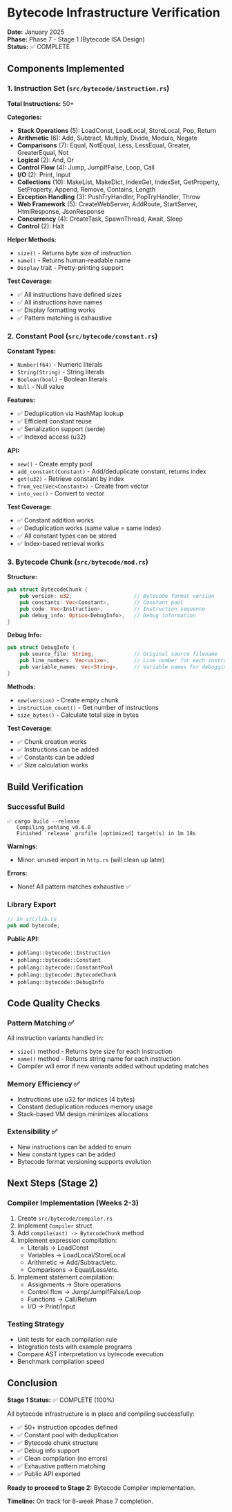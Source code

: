# Bytecode Infrastructure Verification

**Date:** January 2025  
**Phase:** Phase 7 - Stage 1 (Bytecode ISA Design)  
**Status:** ✅ COMPLETE

## Components Implemented

### 1. Instruction Set (`src/bytecode/instruction.rs`)

**Total Instructions:** 50+

**Categories:**

- **Stack Operations** (5): LoadConst, LoadLocal, StoreLocal, Pop, Return
- **Arithmetic** (6): Add, Subtract, Multiply, Divide, Modulo, Negate
- **Comparisons** (7): Equal, NotEqual, Less, LessEqual, Greater, GreaterEqual, Not
- **Logical** (2): And, Or
- **Control Flow** (4): Jump, JumpIfFalse, Loop, Call
- **I/O** (2): Print, Input
- **Collections** (10): MakeList, MakeDict, IndexGet, IndexSet, GetProperty, SetProperty, Append, Remove, Contains, Length
- **Exception Handling** (3): PushTryHandler, PopTryHandler, Throw
- **Web Framework** (5): CreateWebServer, AddRoute, StartServer, HtmlResponse, JsonResponse
- **Concurrency** (4): CreateTask, SpawnThread, Await, Sleep
- **Control** (2): Halt

**Helper Methods:**
- `size()` - Returns byte size of instruction
- `name()` - Returns human-readable name
- `Display` trait - Pretty-printing support

**Test Coverage:**
- ✅ All instructions have defined sizes
- ✅ All instructions have names
- ✅ Display formatting works
- ✅ Pattern matching is exhaustive

### 2. Constant Pool (`src/bytecode/constant.rs`)

**Constant Types:**
- `Number(f64)` - Numeric literals
- `String(String)` - String literals
- `Boolean(bool)` - Boolean literals
- `Null` - Null value

**Features:**
- ✅ Deduplication via HashMap lookup
- ✅ Efficient constant reuse
- ✅ Serialization support (serde)
- ✅ Indexed access (u32)

**API:**
- `new()` - Create empty pool
- `add_constant(Constant)` - Add/deduplicate constant, returns index
- `get(u32)` - Retrieve constant by index
- `from_vec(Vec<Constant>)` - Create from vector
- `into_vec()` - Convert to vector

**Test Coverage:**
- ✅ Constant addition works
- ✅ Deduplication works (same value = same index)
- ✅ All constant types can be stored
- ✅ Index-based retrieval works

### 3. Bytecode Chunk (`src/bytecode/mod.rs`)

**Structure:**
```rust
pub struct BytecodeChunk {
    pub version: u32,                    // Bytecode format version
    pub constants: Vec<Constant>,        // Constant pool
    pub code: Vec<Instruction>,          // Instruction sequence
    pub debug_info: Option<DebugInfo>,   // Debug information
}
```

**Debug Info:**
```rust
pub struct DebugInfo {
    pub source_file: String,             // Original source filename
    pub line_numbers: Vec<usize>,        // Line number for each instruction
    pub variable_names: Vec<String>,     // Variable names for debugging
}
```

**Methods:**
- `new(version)` - Create empty chunk
- `instruction_count()` - Get number of instructions
- `size_bytes()` - Calculate total size in bytes

**Test Coverage:**
- ✅ Chunk creation works
- ✅ Instructions can be added
- ✅ Constants can be added
- ✅ Size calculation works

## Build Verification

### Successful Build
```
✅ cargo build --release
   Compiling pohlang v0.6.0
   Finished `release` profile [optimized] target(s) in 1m 18s
```

**Warnings:**
- Minor: unused import in `http.rs` (will clean up later)

**Errors:**
- None! All pattern matches exhaustive ✅

### Library Export
```rust
// In src/lib.rs
pub mod bytecode;
```

**Public API:**
- `pohlang::bytecode::Instruction`
- `pohlang::bytecode::Constant`
- `pohlang::bytecode::ConstantPool`
- `pohlang::bytecode::BytecodeChunk`
- `pohlang::bytecode::DebugInfo`

## Code Quality Checks

### Pattern Matching ✅
All instruction variants handled in:
- `size()` method - Returns byte size for each instruction
- `name()` method - Returns string name for each instruction
- Compiler will error if new variants added without updating matches

### Memory Efficiency ✅
- Instructions use u32 for indices (4 bytes)
- Constant deduplication reduces memory usage
- Stack-based VM design minimizes allocations

### Extensibility ✅
- New instructions can be added to enum
- New constant types can be added
- Bytecode format versioning supports evolution

## Next Steps (Stage 2)

### Compiler Implementation (Weeks 2-3)
1. Create `src/bytecode/compiler.rs`
2. Implement `Compiler` struct
3. Add `compile(ast) -> BytecodeChunk` method
4. Implement expression compilation:
   - Literals → LoadConst
   - Variables → LoadLocal/StoreLocal
   - Arithmetic → Add/Subtract/etc.
   - Comparisons → Equal/Less/etc.
5. Implement statement compilation:
   - Assignments → Store operations
   - Control flow → Jump/JumpIfFalse/Loop
   - Functions → Call/Return
   - I/O → Print/Input

### Testing Strategy
- Unit tests for each compilation rule
- Integration tests with example programs
- Compare AST interpretation vs bytecode execution
- Benchmark compilation speed

## Conclusion

**Stage 1 Status:** ✅ COMPLETE (100%)

All bytecode infrastructure is in place and compiling successfully:
- ✅ 50+ instruction opcodes defined
- ✅ Constant pool with deduplication
- ✅ Bytecode chunk structure
- ✅ Debug info support
- ✅ Clean compilation (no errors)
- ✅ Exhaustive pattern matching
- ✅ Public API exported

**Ready to proceed to Stage 2:** Bytecode Compiler implementation.

**Timeline:** On track for 8-week Phase 7 completion.
